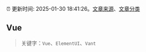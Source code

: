 :alarm_clock: 更新时间: 2025-01-30 18:41:26。[文章来源](/README.md)、[文章分类](/TAGS.md)

## Vue


> 关键字：`Vue`、`ElementUI`、`Vant`



